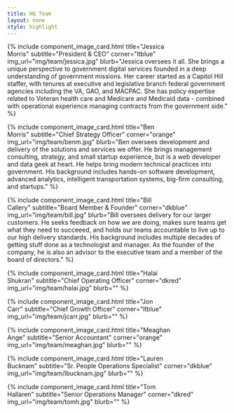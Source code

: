 ```yaml
---
title: HQ Team
layout: none
style: highlight
---
```


<div class="row mx-auto text-center">

{% include component_image_card.html
  title="Jessica<br />Morris"
  subtitle="President & CEO"
  corner="ltblue"
  img_url="img/team/jessica.jpg"
  blurb="Jessica oversees it all. She brings a unique perspective to government digital services founded in a deep understanding of government missions. Her career started as a Capitol Hill staffer, with tenures at executive and legislative branch federal government agencies including the VA, GAO, and MACPAC. She has policy expertise related to Veteran health care and Medicare and Medicaid data - combined with operational experience managing contracts from the government side."
%}

{% include component_image_card.html
  title="Ben<br />Morris"
  subtitle="Chief Strategy Officer"
  corner="orange"
  img_url="img/team/benm.jpg"
  blurb="Ben oversees development and delivery of the solutions and services we offer. He brings management consulting, strategy, and small startup experience, but is a web developer and data geek at heart. He helps bring modern technical practices into government. His background includes hands-on software development, advanced analytics, intelligent transportation systems, big-firm consulting, and startups."
%}

{% include component_image_card.html
  title="Bill<br />Callery"
  subtitle="Board Member & Founder"
  corner="dkblue"
  img_url="img/team/bill.jpg"
  blurb="Bill oversees delivery for our larger customers. He seeks feedback on how we are doing, makes sure teams get what they need to succeeed, and holds our teams accountable to live up to our high delivery standards. His background includes multiple decades of getting stuff done as a technologist and manager. As the founder of the company, he is also an advisor to the executive team and a member of the board of directors."
%}


{% include component_image_card.html
  title="Halai<br />Shukran"
  subtitle="Chief Operating Officer"
  corner="dkred"
  img_url="img/team/halai.jpg"
  blurb=""
%}

{% include component_image_card.html
  title="Jon<br />Carr"
  subtitle="Chief Growth Officer"
  corner="ltblue"
  img_url="img/team/jcarr.jpg"
  blurb=""
%}

{% include component_image_card.html
  title="Meaghan<br />Ange"
  subtitle="Senior Accountant"
  corner="orange"
  img_url="img/team/meaghan.jpg"
  blurb=""
%}

{% include component_image_card.html
  title="Lauren<br />Bucknam"
  subtitle="Sr. People Operations Specialist"
  corner="dkblue"
  img_url="img/team/lbucknam.jpg"
  blurb=""
%}

{% include component_image_card.html
  title="Tom<br />Hallaren"
  subtitle="Senior Operations Manager"
  corner="dkred"
  img_url="img/team/tomh.jpg"
  blurb=""
%}

</div>
